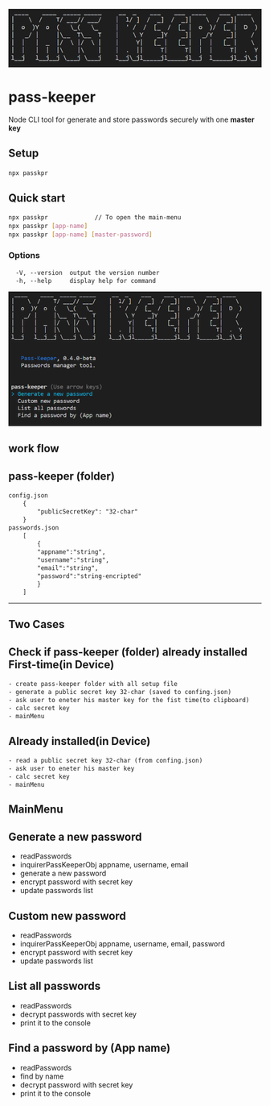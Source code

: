
![react-DraftJs-Demo - Animated gif demo](src/demo/pass-keeper-logo.png)
# pass-keeper
Node CLI tool for generate and store passwords securely with one **master key**

## Setup
```sh
npx passkpr
```
## Quick start
```sh
npx passkpr 			// To open the main-menu
npx passkpr [app-name]
npx passkpr [app-name] [master-password]
```
### Options
```
  -V, --version  output the version number
  -h, --help     display help for command
```

![react-DraftJs-Demo - Animated gif demo](src/demo/pass-keeper.png)

## work flow

pass-keeper (folder)
----------------------------------------------------------
	config.json
		{
			"publicSecretKey": "32-char"
		}
	passwords.json
		[
			{
			"appname":"string",
			"username":"string",
			"email":"string",
			"password":"string-encripted"
			}	
		]
----------------------------------------------------------

Two Cases
---------
Check if pass-keeper (folder) already installed 
First-time(in Device)
---------------------
	- create pass-keeper folder with all setup file
	- generate a public secret key 32-char (saved to confing.json)
	- ask user to eneter his master key for the fist time(to clipboard)
	- calc secret key
	- mainMenu
Already installed(in Device)
----------------------------
	- read a public secret key 32-char (from confing.json)
	- ask user to eneter his master key
	- calc secret key
	- mainMenu

MainMenu
--------

Generate a new password
-----------------------
- readPasswords
- inquirerPassKeeperObj appname, username, email
- generate a new password
- encrypt password with secret key
- update passwords list


Custom new password
-------------------
- readPasswords
- inquirerPassKeeperObj appname, username, email, password
- encrypt password with secret key
- update passwords list


List all passwords
------------------
- readPasswords
- decrypt passwords with secret key
- print it to the console


Find a password by (App name)
-----------------------------
- readPasswords
- find by name
- decrypt password with secret key
- print it to the console
